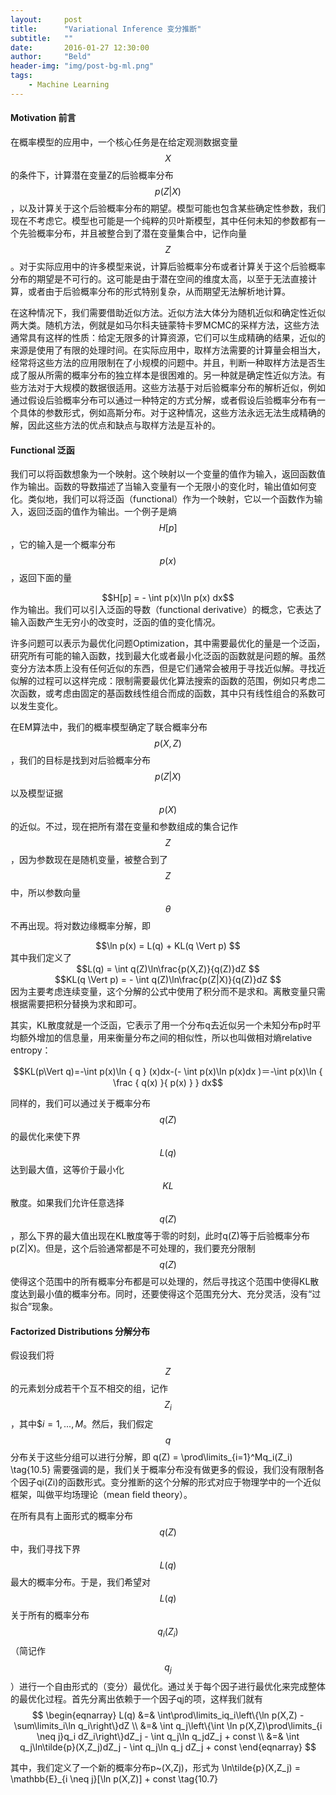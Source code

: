 ```yaml
---
layout:     post
title:      "Variational Inference 变分推断"
subtitle:   ""
date:       2016-01-27 12:30:00
author:     "Beld"
header-img: "img/post-bg-ml.png"
tags:
    - Machine Learning
---
```


#### Motivation 前言
在概率模型的应用中，一个核心任务是在给定观测数据变量$$X$$的条件下，计算潜在变量Z的后验概率分布$$p(Z|X)$$，以及计算关于这个后验概率分布的期望。模型可能也包含某些确定性参数，我们现在不考虑它。模型也可能是一个纯粹的贝叶斯模型，其中任何未知的参数都有一个先验概率分布，并且被整合到了潜在变量集合中，记作向量$$Z$$。对于实际应用中的许多模型来说，计算后验概率分布或者计算关于这个后验概率分布的期望是不可行的。这可能是由于潜在空间的维度太高，以至于无法直接计算，或者由于后验概率分布的形式特别复杂，从而期望无法解析地计算。

在这种情况下，我们需要借助近似方法。近似方法大体分为随机近似和确定性近似两大类。随机方法，例就是如马尔科夫链蒙特卡罗MCMC的采样方法，这些方法通常具有这样的性质：给定无限多的计算资源，它们可以生成精确的结果，近似的来源是使用了有限的处理时间。在实际应用中，取样方法需要的计算量会相当大，经常将这些方法的应用限制在了小规模的问题中。并且，判断一种取样方法是否生成了服从所需的概率分布的独立样本是很困难的。另一种就是确定性近似方法。有些方法对于大规模的数据很适用。这些方法基于对后验概率分布的解析近似，例如通过假设后验概率分布可以通过一种特定的方式分解，或者假设后验概率分布有一个具体的参数形式，例如高斯分布。对于这种情况，这些方法永远无法生成精确的解，因此这些方法的优点和缺点与取样方法是互补的。

#### Functional 泛函
我们可以将函数想象为一个映射。这个映射以一个变量的值作为输入，返回函数值作为输出。函数的导数描述了当输入变量有一个无限小的变化时，输出值如何变化。类似地，我们可以将泛函（functional）作为一个映射，它以一个函数作为输入，返回泛函的值作为输出。一个例子是熵$$H[p]$$，它的输入是一个概率分布$$p(x)$$，返回下面的量
<center>$$H[p] = - \int p(x)\ln p(x) dx$$</center>
作为输出。我们可以引入泛函的导数（functional derivative）的概念，它表达了输入函数产生无穷小的改变时，泛函的值的变化情况。

许多问题可以表示为最优化问题Optimization，其中需要最优化的量是一个泛函，研究所有可能的输入函数，找到最大化或者最小化泛函的函数就是问题的解。虽然变分方法本质上没有任何近似的东西，但是它们通常会被用于寻找近似解。寻找近似解的过程可以这样完成：限制需要最优化算法搜索的函数的范围，例如只考虑二次函数，或考虑由固定的基函数线性组合而成的函数，其中只有线性组合的系数可以发生变化。

在EM算法中，我们的概率模型确定了联合概率分布$$p(X,Z)$$，我们的目标是找到对后验概率分布$$p(Z|X)$$以及模型证据$$p(X)$$的近似。不过，现在把所有潜在变量和参数组成的集合记作$$Z$$，因为参数现在是随机变量，被整合到了$$Z$$中，所以参数向量$$θ$$不再出现。将对数边缘概率分解，即
<center>$$\ln p(x) = L(q) + KL(q \Vert p) $$</center>
其中我们定义了
<center>$$L(q) = \int q(Z)\ln\frac{p(X,Z)}{q(Z)}dZ $$</center>
<center>$$KL(q \Vert p) = - \int q(Z)\ln\frac{p(Z|X)}{q(Z)}dZ $$</center>
因为主要考虑连续变量，这个分解的公式中使用了积分而不是求和。离散变量只需根据需要把积分替换为求和即可。

其实，KL散度就是一个泛函，它表示了用一个分布q去近似另一个未知分布p时平均额外增加的信息量，用来衡量分布之间的相似性，所以也叫做相对熵relative entropy：
<center>$$KL(p\Vert q)=-\int  p(x)\ln { q } (x)dx-(- \int p(x)\ln p(x)dx )＝-\int  p(x)\ln { \frac { q(x) }{ p(x) }  } dx$$</center>

同样的，我们可以通过关于概率分布$$q(Z)$$的最优化来使下界$$L(q)$$达到最大值，这等价于最小化$$KL$$散度。如果我们允许任意选择$$q(Z)$$，那么下界的最大值出现在KL散度等于零的时刻，此时q(Z)等于后验概率分布p(Z|X)。但是，这个后验通常都是不可处理的，我们要充分限制$$q(Z)$$使得这个范围中的所有概率分布都是可以处理的，然后寻找这个范围中使得KL散度达到最小值的概率分布。同时，还要使得这个范围充分大、充分灵活，没有“过拟合”现象。

#### Factorized Distributions 分解分布
假设我们将$$Z$$的元素划分成若干个互不相交的组，记作$$Z_i$$，其中$$i=1,...,M$。然后，我们假定$$q$$分布关于这些分组可以进行分解，即
q(Z) = \prod\limits_{i=1}^Mq_i(Z_i) \tag{10.5}
需要强调的是，我们关于概率分布没有做更多的假设，我们没有限制各个因子qi(Zi)的函数形式。变分推断的这个分解的形式对应于物理学中的一个近似框架，叫做平均场理论（mean field theory）。

在所有具有上面形式的概率分布$$q(Z)$$中，我们寻找下界$$L(q)$$最大的概率分布。于是，我们希望对$$L(q)$$关于所有的概率分布$$q_i(Z_i)$$（简记作$$q_j$$）进行一个自由形式的（变分）最优化。通过关于每个因子进行最优化来完成整体的最优化过程。首先分离出依赖于一个因子qj的项，这样我们就有  
$$
\begin{eqnarray}
L(q) &=& \int\prod\limits_iq_i\left\{\ln p(X,Z) - \sum\limits_i\ln q_i\right\}dZ \\
&=& \int q_j\left\{\int \ln p(X,Z)\prod\limits_{i \neq j}q_i dZ_i\right\}dZ_j - \int q_j\ln q_jdZ_j + const \\
&=& \int q_j\ln\tilde{p}(X,Z_j)dZ_j - \int q_j\ln q_j dZ_j + const
\end{eqnarray}
$$

其中，我们定义了一个新的概率分布p~(X,Zj)，形式为
\ln\tilde{p}(X,Z_j) = \mathbb{E}_{i \neq j}[\ln p(X,Z)] + const \tag{10.7}
